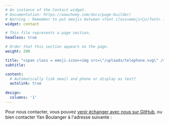 ```yaml
---
# An instance of the Contact widget.
# Documentation: https://wowchemy.com/docs/page-builder/
# Warning : Remember to put emojis between <font class=emoji>👋</font> in order to make emojis compatible with old browsers.
widget: contact

# This file represents a page section.
headless: true

# Order that this section appears on the page.
weight: 200

title: "<span class = emoji-icon><img src=\"/uploads/telephone.svg\" /></span> Contact"
subtitle:

content:
  # Automatically link email and phone or display as text?
  autolink: true
  
design:
  columns: '1'
---
```


Pour nous contacter, vous pouvez [venir échanger avec nous sur GitHub](https://landis-hub-quebec.github.io/#nous-rejoindre), ou bien contacter Yan Boulanger à l'adresse suivante :
